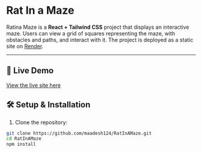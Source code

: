 # Rat In a Maze

Ratina Maze is a **React + Tailwind CSS** project that displays an interactive maze. Users can view a grid of squares representing the maze, with obstacles and paths, and interact with it. The project is deployed as a static site on [Render](https://ratinamaze-vjrz.onrender.com).

---

## 🚀 Live Demo

[View the live site here](https://ratinamaze-vjrz.onrender.com)

## 🛠 Setup & Installation

1. Clone the repository:

```bash
git clone https://github.com/maadesh124/RatInAMaze.git
cd RatInAMaze
npm install
```
